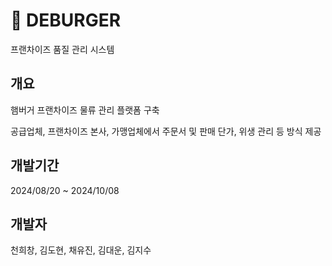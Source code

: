 # 🍔 DEBURGER
프랜차이즈 품질 관리 시스템
## 개요
햄버거 프랜차이즈 물류 관리 플랫폼 구축

공급업체, 프랜차이즈 본사, 가맹업체에서 주문서 및 판매 단가, 위생 관리 등 방식 제공
## 개발기간
2024/08/20 ~ 2024/10/08

## 개발자
천희창, 김도현, 채유진, 김대운, 김지수
